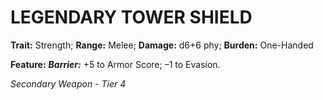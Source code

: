 ﻿---
tags:
  - Item
  - Weapon
name: 'LEGENDARY TOWER SHIELD'
trait: 'Strength'
range: 'Melee'
damage: 'd6+6 phy'
burden: 'One-Handed'
feat_name: 'Barrier'
feat_text: '+5 to Armor Score; –1 to Evasion.'
primary_or_secondary: 'Secondary Weapon'
tier: 4
---

# LEGENDARY TOWER SHIELD

**Trait:** Strength; **Range:** Melee; **Damage:** d6+6 phy; **Burden:** One-Handed

**Feature:** ***Barrier:*** +5 to Armor Score; –1 to Evasion.

*Secondary Weapon - Tier 4*
